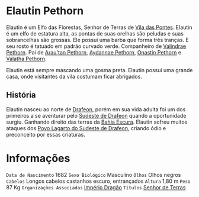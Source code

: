 <!-- TITLE: Elautin Pethorn -->
<!-- SUBTITLE: Visão geral sobre Elautin Pethorn -->

# Elautin Pethorn
Elautin é um Elfo das Florestas, Senhor de Terras de [Vila das Pontes](http://localhost/lugares/plano-material/drafeon/sudeste-de-drafeon/vila-das-pontes#vila-das-pontes). Elautin é um elfo de estatura alta, as pontas de suas orelhas são peludas e suas sobrancelhas são grossas. Ele possui uma barba que forma três tranças. E seu rosto é tatuado em padrão curvado verde. Companheiro de [Valindrae Pethorn](http://localhost/individuos/valindrae-pethorn#valindrae-pethorn). Pai de [Arau'tan Pethorn](http://localhost/individuos/arautan-pethorn#arautan-pethorn), [Aydannae Pethorn](http://localhost/individuos/aydannae-pethorn#aydannae-pethorn), [Onastin Pethorn](http://localhost/individuos/onastin-pethorn#onastin-pethorn) e [Valatha Pethorn](http://localhost/individuos/valatha-pethorn#valatha-pethorn).
 
Elautin está sempre mascando uma gosma preta. Elautin possui uma grande casa, onde visitantes da vila costumam ficar abrigados.

## História
Elautin nasceu ao norte de [Drafeon](http://localhost/lugares/plano-material/drafeon#drafeon), porém em sua vida adulta foi um dos primeiros a se aventurar pelo [Sudeste de Drafeon](http://localhost/lugares/plano-material/drafeon/sudeste-de-drafeon#sudeste-de-drafeon) quando a oportunidade surgiu. Ganhando direito das terras da [Bahia Escura](http://localhost/lugares/plano-material/drafeon/bahia-escura#bahia-escura). Elautin sofreu muitos ataques dos [Povo Lagarto do Sudeste de Drafeon](http://localhost/lugares/plano-material/drafeon/sudeste-de-drafeon/etnias-do-sudeste-de-drafeon/povo-lagarto-do-sudeste-de-drafeon#povo-lagarto-do-sudeste-de-drafeon), criando ódio e preconceito por essas criaturas.

# Informações
`Data de Nascimento` 1682 
`Sexo Biológico` Masculino
`Olhos` Olhos negros
`Cabelos` Longos cabelos castanhos escuro, entrançados
`Altura` 1,80 m
`Peso` 87 Kg
`Organizações Associadas` [Império Dragão](http://localhost/faccoes/nacoes/imperio-dragao#imperio-dragao)
`Títulos` [Senhor de Terras](http://localhost/rankings-e-titulos/senhor-de-terras#senhor-de-terras)


